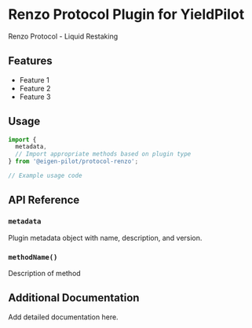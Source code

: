# Renzo Protocol Plugin for YieldPilot

Renzo Protocol - Liquid Restaking

## Features

- Feature 1
- Feature 2
- Feature 3

## Usage

```javascript
import {
  metadata,
  // Import appropriate methods based on plugin type
} from '@eigen-pilot/protocol-renzo';

// Example usage code
```

## API Reference

### `metadata`

Plugin metadata object with name, description, and version.

### `methodName()`

Description of method

## Additional Documentation

Add detailed documentation here.
